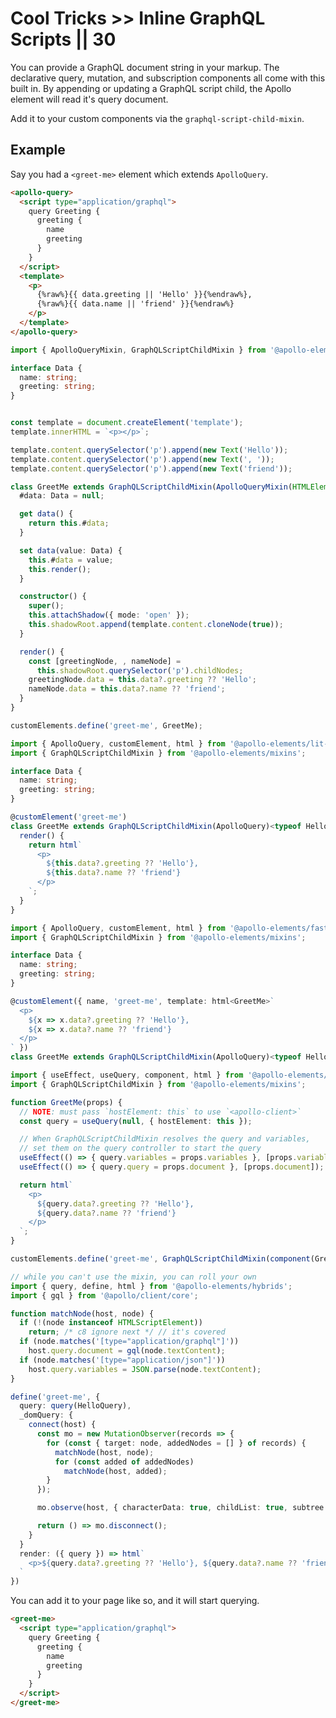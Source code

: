 # Cool Tricks >> Inline GraphQL Scripts || 30

<meta name="description" data-helmett
      content="Use Apollo Elements to write declarative GraphQL components in HTML" />

You can provide a GraphQL document string in your markup. The declarative query, mutation, and subscription components all come with this built in.
By appending or updating a GraphQL script child, the Apollo element will read it's query document.

Add it to your custom components via the `graphql-script-child-mixin`.

## Example
Say you had a `<greet-me>` element which extends `ApolloQuery`.

<code-tabs collection="libraries" default-tab="lit">

  ```html tab html
  <apollo-query>
    <script type="application/graphql">
      query Greeting {
        greeting {
          name
          greeting
        }
      }
    </script>
    <template>
      <p>
        {%raw%}{{ data.greeting || 'Hello' }}{%endraw%},
        {%raw%}{{ data.name || 'friend' }}{%endraw%}
      </p>
    </template>
  </apollo-query>
  ```

  ```ts tab mixins
  import { ApolloQueryMixin, GraphQLScriptChildMixin } from '@apollo-elements/mixins';

  interface Data {
    name: string;
    greeting: string;
  }


  const template = document.createElement('template');
  template.innerHTML = `<p></p>`;

  template.content.querySelector('p').append(new Text('Hello'));
  template.content.querySelector('p').append(new Text(', '));
  template.content.querySelector('p').append(new Text('friend'));

  class GreetMe extends GraphQLScriptChildMixin(ApolloQueryMixin(HTMLElement))<Data, null> {
    #data: Data = null;

    get data() {
      return this.#data;
    }

    set data(value: Data) {
      this.#data = value;
      this.render();
    }

    constructor() {
      super();
      this.attachShadow({ mode: 'open' });
      this.shadowRoot.append(template.content.cloneNode(true));
    }

    render() {
      const [greetingNode, , nameNode] =
        this.shadowRoot.querySelector('p').childNodes;
      greetingNode.data = this.data?.greeting ?? 'Hello';
      nameNode.data = this.data?.name ?? 'friend';
    }
  }

  customElements.define('greet-me', GreetMe);
  ```

  ```ts tab lit
  import { ApolloQuery, customElement, html } from '@apollo-elements/lit-apollo';
  import { GraphQLScriptChildMixin } from '@apollo-elements/mixins';

  interface Data {
    name: string;
    greeting: string;
  }

  @customElement('greet-me')
  class GreetMe extends GraphQLScriptChildMixin(ApolloQuery)<typeof HelloQuery> {
    render() {
      return html`
        <p>
          ${this.data?.greeting ?? 'Hello'},
          ${this.data?.name ?? 'friend'}
        </p>
      `;
    }
  }
  ```

  ```ts tab fast
  import { ApolloQuery, customElement, html } from '@apollo-elements/fast';
  import { GraphQLScriptChildMixin } from '@apollo-elements/mixins';

  interface Data {
    name: string;
    greeting: string;
  }

  @customElement({ name, 'greet-me', template: html<GreetMe>`
    <p>
      ${x => x.data?.greeting ?? 'Hello'},
      ${x => x.data?.name ?? 'friend'}
    </p>
  ` })
  class GreetMe extends GraphQLScriptChildMixin(ApolloQuery)<typeof HelloQuery> { }
  ```

  ```ts tab haunted
  import { useEffect, useQuery, component, html } from '@apollo-elements/haunted';
  import { GraphQLScriptChildMixin } from '@apollo-elements/mixins';

  function GreetMe(props) {
    // NOTE: must pass `hostElement: this` to use `<apollo-client>`
    const query = useQuery(null, { hostElement: this });

    // When GraphQLScriptChildMixin resolves the query and variables,
    // set them on the query controller to start the query
    useEffect(() => { query.variables = props.variables }, [props.variables]);
    useEffect(() => { query.query = props.document }, [props.document]);

    return html`
      <p>
        ${query.data?.greeting ?? 'Hello'},
        ${query.data?.name ?? 'friend'}
      </p>
    `;
  }

  customElements.define('greet-me', GraphQLScriptChildMixin(component(GreetMe)));
  ```

  ```ts tab hybrids
  // while you can't use the mixin, you can roll your own
  import { query, define, html } from '@apollo-elements/hybrids';
  import { gql } from '@apollo/client/core';

  function matchNode(host, node) {
    if (!(node instanceof HTMLScriptElement))
      return; /* c8 ignore next */ // it's covered
    if (node.matches('[type="application/graphql"]'))
      host.query.document = gql(node.textContent);
    if (node.matches('[type="application/json"]'))
      host.query.variables = JSON.parse(node.textContent);
  }

  define('greet-me', {
    query: query(HelloQuery),
    _domQuery: {
      connect(host) {
        const mo = new MutationObserver(records => {
          for (const { target: node, addedNodes = [] } of records) {
            matchNode(host, node);
            for (const added of addedNodes)
              matchNode(host, added);
          }
        });

        mo.observe(host, { characterData: true, childList: true, subtree: true });

        return () => mo.disconnect();
      }
    }
    render: ({ query }) => html`
      <p>${query.data?.greeting ?? 'Hello'}, ${query.data?.name ?? 'friend'}</p>
    `
  })
  ```

</code-tabs>

You can add it to your page like so, and it will start querying.

```html copy
<greet-me>
  <script type="application/graphql">
    query Greeting {
      greeting {
        name
        greeting
      }
    }
  </script>
</greet-me>
```
